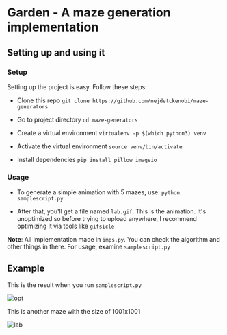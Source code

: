 # Garden - A maze generation implementation

## Setting up and using it

### Setup
Setting up the project is easy. Follow these steps:

- Clone this repo
  `git clone https://github.com/nejdetckenobi/maze-generators`

- Go to project directory
  `cd maze-generators`

- Create a virtual environment
  `virtualenv -p $(which python3) venv`

- Activate the virtual environment
  `source venv/bin/activate`

- Install dependencies
  `pip install pillow imageio`


### Usage

- To generate a simple animation with 5 mazes, use:
  `python samplescript.py`
  
- After that, you'll get a file named `lab.gif`. This is the animation. It's unoptimized so before trying to upload anywhere, I recommend optimizing it via tools like `gifsicle`


**Note**: All implementation made in `imps.py`. You can check the algorithm and other things in there. For usage, examine `samplescript.py`

## Example

This is the result when you run `samplescript.py`

![opt](https://user-images.githubusercontent.com/4905664/49155447-043cbc80-f32c-11e8-87a8-bcecccf17c47.gif)

This is another maze with the size of 1001x1001

![lab](https://user-images.githubusercontent.com/4905664/49157317-9050e300-f330-11e8-9342-6be42cd44751.png)

